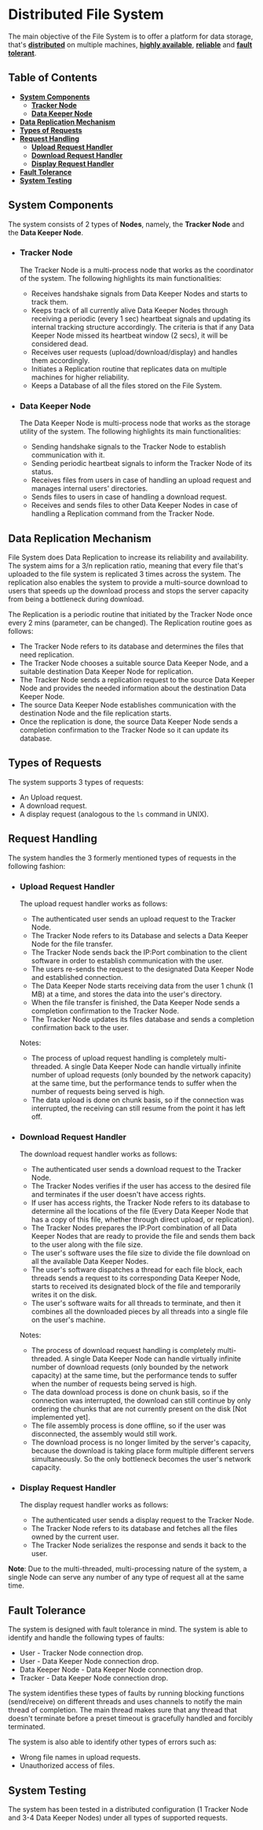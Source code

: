 # **Distributed File System**
The main objective of the File System is to offer a platform for data storage, that's [**distributed**](#system-components) on multiple machines, [**highly available**](data-replication-mechanism), [**reliable**](data-replication-mechanism) and [**fault tolerant**](#fault-tolerance). 

## **Table of Contents**
- [**System Components**](#system-components)
    * [**Tracker Node**](#tracker-node)
    * [**Data Keeper Node**](#data-keeper-node)
- [**Data Replication Mechanism**](#data-replication-mechanism)
- [**Types of Requests**](#types-of-requests)
- [**Request Handling**](#request-handling)
    * [**Upload Request Handler**](#upload-request-handler)
    * [**Download Request Handler**](#download-request-handler)
    * [**Display Request Handler**](#display-request-handler)
- [**Fault Tolerance**](#fault-tolerance)
- [**System Testing**](system-testing)

## **System Components**
The system consists of 2 types of **Nodes**, namely, the **Tracker Node** and the **Data Keeper Node**.

- ### **Tracker Node**
    The Tracker Node is a multi-process node that works as the coordinator of the system. The following highlights its main functionalities:
    - Receives handshake signals from Data Keeper Nodes and starts to track them.
    - Keeps track of all currently alive Data Keeper Nodes through receiving a periodic (every 1 sec) heartbeat signals and updating its internal tracking structure accordingly. The criteria is that if any Data Keeper Node missed its heartbeat window (2 secs), it will be considered dead.
    - Receives user requests (upload/download/display) and handles them accordingly.
    - Initiates a Replication routine that replicates data on multiple machines for higher reliability.
    - Keeps a Database of all the files stored on the File System.

- ### **Data Keeper Node**
    The Data Keeper Node is multi-process node that works as the storage utility of the system. The following highlights its main functionalities:
    - Sending handshake signals to the Tracker Node to establish communication with it.
    - Sending periodic heartbeat signals to inform the Tracker Node of its status.
    - Receives files from users in case of handling an upload request and manages internal users' directories.
    - Sends files to users in case of handling a download request.
    - Receives and sends files to other Data Keeper Nodes in case of handling a Replication command from the Tracker Node.

## **Data Replication Mechanism**
File System does Data Replication to increase its reliability and availability. The system aims for a 3/n replication ratio, meaning that every file that's uploaded to the file system is replicated 3 times across the system. The replication also enables the system to provide a multi-source download to users that speeds up the download process and stops the server capacity from being a bottleneck during download.

The Replication is a periodic routine that initiated by the Tracker Node once every 2 mins (parameter, can be changed). The Replication routine goes as follows:
- The Tracker Node refers to its database and determines the files that need replication.
- The Tracker Node chooses a suitable source Data Keeper Node, and a suitable destination Data Keeper Node for replication.
- The Tracker Node sends a replication request to the source Data Keeper Node and provides the needed information about the destination Data Keeper Node.
- The source Data Keeper Node establishes communication with the destination Node and the file replication starts.
- Once the replication is done, the source Data Keeper Node sends a completion confirmation to the Tracker Node so it can update its database.

## **Types of Requests**
The system supports 3 types of requests:
- An Upload request.
- A download request.
- A display request (analogous to the `ls` command in UNIX).


## **Request Handling**
The system handles the 3 formerly mentioned types of requests in the following fashion:
- ### **Upload Request Handler**

    The upload request handler works as follows:
    - The authenticated user sends an upload request to the Tracker Node.
    - The Tracker Node refers to its Database and selects a Data Keeper Node for the file transfer.
    - The Tracker Node sends back the IP:Port combination to the client software in order to establish communication with the user.
    - The users re-sends the request to the designated Data Keeper Node and established connection.
    - The Data Keeper Node starts receiving data from the user 1 chunk (1 MB) at a time, and stores the data into the user's directory.
    - When the file transfer is finished, the Data Keeper Node sends a completion confirmation to the Tracker Node.
    - The Tracker Node updates its files database and sends a completion confirmation back to the user.

    Notes: 
    - The process of upload request handling is completely multi-threaded. A single Data Keeper Node can handle virtually infinite number of upload requests (only bounded by the network capacity) at the same time, but the performance tends to suffer when the number of requests being served is high.
    - The data upload is done on chunk basis, so if the connection was interrupted, the receiving can still resume from the point it has left off.

- ### **Download Request Handler**  

    The download request handler works as follows:
    - The authenticated user sends a download request to the Tracker Node.
    - The Tracker Nodes verifies if the user has access to the desired file and terminates if the user doesn't have access rights.
    - If user has access rights, the Tracker Node refers to its database to determine all the locations of the file (Every Data Keeper Node that has a copy of this file, whether through direct upload, or replication).
    - The Tracker Nodes prepares the IP:Port combination of all Data Keeper Nodes that are ready to provide the file and sends them back to the user along with the file size.
    - The user's software uses the file size to divide the file download on all the available Data Keeper Nodes.
    - The user's software dispatches a thread for each file block, each threads sends a request to its corresponding Data Keeper Node, starts to received its designated block of the file and temporarily writes it on the disk.
    - The user's software waits for all threads to terminate, and then it combines all the downloaded pieces by all threads into a single file on the user's machine.

    Notes:
    - The process of download request handling is completely multi-threaded. A single Data Keeper Node can handle virtually infinite number of download requests (only bounded by the network capacity) at the same time, but the performance tends to suffer when the number of requests being served is high.
    - The data download process is done on chunk basis, so if the connection was interrupted, the download can still continue by only ordering the chunks that are not currently present on the disk [Not implemented yet].
    - The file assembly process is done offline, so if the user was disconnected, the assembly would still work. 
    - The download process is no longer limited by the server's capacity, because the download is taking place form multiple different servers simultaneously. So the only bottleneck becomes the user's network capacity.

- ### **Display Request Handler**

    The display request handler works as follows:
    - The authenticated user sends a display request to the Tracker Node.
    - The Tracker Node refers to its database and fetches all the files owned by the current user.
    - The Tracker Node serializes the response and sends it back to the user.

**Note**: Due to the multi-threaded, multi-processing nature of the system, a single Node can serve any number of any type of request all at the same time.

## **Fault Tolerance**
The system is designed with fault tolerance in mind. The system is able to identify and handle the following types of faults:
- User - Tracker Node connection drop.
- User - Data Keeper Node connection drop.
- Data Keeper Node - Data Keeper Node connection drop.
- Tracker - Data Keeper Node connection drop.

The system identifies these types of faults by running blocking functions (send/receive) on different threads and uses channels to notify the main thread of completion. The main thread makes sure that any thread that doesn't terminate before a preset timeout is gracefully handled and forcibly terminated.

The system is also able to identify other types of errors such as:
- Wrong file names in upload requests.
- Unauthorized access of files.

## **System Testing**
The system has been tested in a distributed configuration (1 Tracker Node and 3-4 Data Keeper Nodes) under all types of supported requests.
